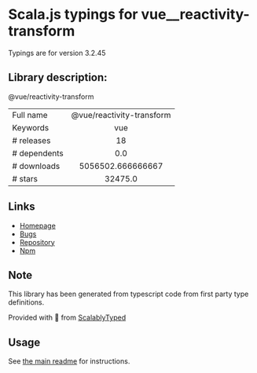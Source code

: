 
# Scala.js typings for vue__reactivity-transform

Typings are for version 3.2.45

## Library description:
@vue/reactivity-transform

|                    |                 |
| ------------------ | :-------------: |
| Full name          | @vue/reactivity-transform |
| Keywords           | vue |
| # releases         | 18 |
| # dependents       | 0.0 |
| # downloads        | 5056502.666666667 |
| # stars            | 32475.0 |

## Links
- [Homepage](https://github.com/vuejs/core#readme)
- [Bugs](https://github.com/vuejs/core/issues)
- [Repository](https://github.com/vuejs/core)
- [Npm](https://www.npmjs.com/package/%40vue%2Freactivity-transform)
    


## Note
This library has been generated from typescript code from first party type definitions.

Provided with :purple_heart: from [ScalablyTyped](https://github.com/oyvindberg/ScalablyTyped)

## Usage
See [the main readme](../../readme.md) for instructions.



